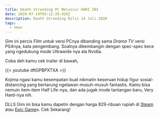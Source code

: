 ```yaml
---
title: Death Stranding PC Meluncur HARI INI
date: 2020-07-14T03:12:29.426Z
description: Death Stranding Rilis 14 Juli 2020
tags:
  - news
---
```

Gim ini percis *Film* untuk versi PCnya dibanding sama *Drama TV* versi PS4nya, kata pengembang. Soalnya dikembangin dengan spec-spec kece yang ngedukung mode Ultrawide nya ala Nvidia. 

Coba deh kamu cek trailer di bawah,

{{< youtube dftGPBPXTXA >}}

Kojima ngasi kamu kesempatan buat nikmatin keseruan hidup figur sosial-distancing yang bertarung ngelawan musuh-musuh fantastis. Kamu bisa nemuin item-item Half Life-nya, dan ada jugak mode tantangan baru, Very Hard-nya nih.

DLLS Gim ini bisa kamu dapetin dengan harga 829-ribuan rupiah di [Steam](https://store.steampowered.com/app/1190460/DEATH_STRANDING/) atau [Epic Game](https://www.epicgames.com/store/en-US/product/death-stranding/home)s. Cek Sekarang!